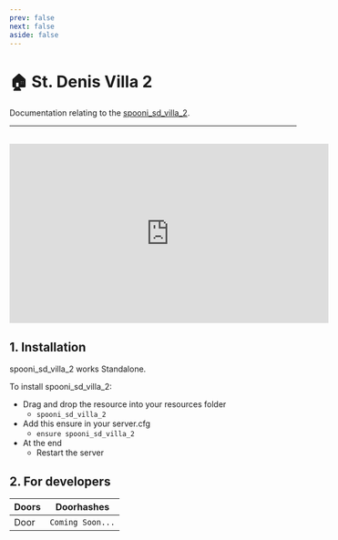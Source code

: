 ```yaml
---
prev: false
next: false
aside: false
---
```


# 🏠 St. Denis Villa 2 <Badge type="danger" text="IN WORK"/>
Documentation relating to the [spooni_sd_villa_2](https://spooni-mapping.tebex.io/package/).

___
<br>
<iframe width="560" height="315" src="https://www.youtube.com/embed/" frameborder="0" allow="accelerometer; autoplay; clipboard-write; encrypted-media; gyroscope; picture-in-picture; web-share" allowfullscreen></iframe>

## 1. Installation
spooni_sd_villa_2 works Standalone.  

To install spooni_sd_villa_2:
- Drag and drop the resource into your resources folder
  - `spooni_sd_villa_2`
- Add this ensure in your server.cfg
  - `ensure spooni_sd_villa_2`
- At the end
  - Restart the server

## 2. For developers
| Doors                     | Doorhashes
|---------------------------|----------------------------------------------------------------------------------|
| Door                      | `Coming Soon...`